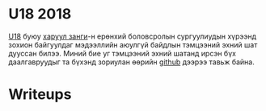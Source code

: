 # U18 2018

[U18](http://www.haruulzangi.mn/challengesu18/rules) буюу [харуул занги](http://www.haruulzangi.mn/about)-н ерөнхий боловсролын сургуулиудын хүрээнд зохион байгуулдаг мэдээллийн аюулгүй байдлын тэмцээний эхний шат дууссан билээ. Миний бие уг тэмцээний эхний шатанд ирсэн бүх даалгавруудыг та бүхэнд зориулан өөрийн [github](https://github.com/enkhee-Osiris) дээрээ тавьж байна.

# Writeups


